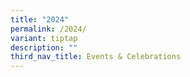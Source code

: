 ```yaml
---
title: "2024"
permalink: /2024/
variant: tiptap
description: ""
third_nav_title: Events & Celebrations
---
```

<p></p>